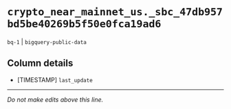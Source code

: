 # `crypto_near_mainnet_us._sbc_47db957bd5be40269b5f50e0fca19ad6`
`bq-1` | `bigquery-public-data`

## Column details
* [TIMESTAMP] `last_update`

-------------------------------------------------------------------------------
*Do not make edits above this line.*
